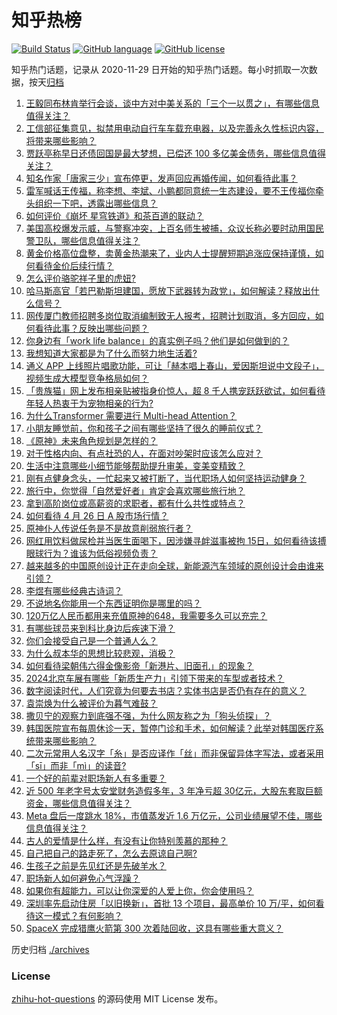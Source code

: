 # 知乎热榜
[![Build Status](https://github.com/ToWeLong/zhihu-hot-questions/workflows/CI/badge.svg)](https://github.com/ToWeLong/zhihu-hot-questions/actions)
[![GitHub language](https://img.shields.io/badge/language-golang-orange.svg)](https://golang.org/)
[![GitHub license](https://img.shields.io/github/license/ToWeLong/zhihu-hot-questions)](https://github.com/ToWeLong/zhihu-hot-questions/blob/main/LICENSE)

知乎热门话题，记录从 2020-11-29 日开始的知乎热门话题。每小时抓取一次数据，按天[归档](./archives)

<!-- BEGIN -->

1. [王毅同布林肯举行会谈，谈中方对中美关系的「三个一以贯之」，有哪些信息值得关注？](https://www.zhihu.com/question/654152125)
1. [工信部征集意见，拟禁用电动自行车车载充电器，以及完善永久性标识内容，将带来哪些影响？](https://www.zhihu.com/question/654060457)
1. [贾跃亭称早日还债回国是最大梦想，已偿还 100 多亿美金债务，哪些信息值得关注？](https://www.zhihu.com/question/654079716)
1. [知名作家「唐家三少」宣布停更，发声回应再婚传闻，如何看待此事？](https://www.zhihu.com/question/654043197)
1. [雷军喊话王传福，称李想、李斌、小鹏都同意统一生态建设，要不王传福你牵头组织一下吧，透露出哪些信息？](https://www.zhihu.com/question/654176348)
1. [如何评价《崩坏 星穹铁道》和茶百道的联动？](https://www.zhihu.com/question/654157887)
1. [美国高校爆发示威，与警察冲突，上百名师生被捕，众议长称必要时动用国民警卫队，哪些信息值得关注？](https://www.zhihu.com/question/654177616)
1. [黄金价格高位盘整，卖黄金热潮来了，业内人士提醒短期追涨应保持谨慎，如何看待金价后续行情？](https://www.zhihu.com/question/654103317)
1. [怎么评价骆驼祥子里的虎妞?](https://www.zhihu.com/question/24356471)
1. [哈马斯高官「若巴勒斯坦建国，愿放下武器转为政党」，如何解读？释放出什么信号？](https://www.zhihu.com/question/654156643)
1. [网传厦门教师招聘多岗位取消编制致无人报考，招聘计划取消，多方回应，如何看待此事？反映出哪些问题？](https://www.zhihu.com/question/654175944)
1. [你身边有「work life balance」的真实例子吗？他们是如何做到的？](https://www.zhihu.com/question/653430588)
1. [我想知道大家都是为了什么而努力地生活着?](https://www.zhihu.com/question/654041772)
1. [通义 APP 上线照片唱歌功能，可让「赫本唱上春山，爱因斯坦说中文段子」，视频生成大模型竞争格局如何？](https://www.zhihu.com/question/654165999)
1. [「贵族猫」网上发布相亲贴被指身价惊人，超 8 千人携宠跃跃欲试，如何看待年轻人热衷于为宠物相亲的行为?](https://www.zhihu.com/question/654061477)
1. [为什么Transformer 需要进行 Multi-head Attention？](https://www.zhihu.com/question/341222779)
1. [小朋友睡觉前，你和孩子之间有哪些坚持了很久的睡前仪式？](https://www.zhihu.com/question/653433501)
1. [《原神》未来角色规划是怎样的？](https://www.zhihu.com/question/654180737)
1. [对于性格内向、有点社恐的人，在面对吵架时应该怎么应对？](https://www.zhihu.com/question/653937999)
1. [生活中注意哪些小细节能够帮助提升审美，变美变精致？](https://www.zhihu.com/question/648442924)
1. [刚有点健身念头，一忙起来又被打断了，当代职场人如何坚持运动健身？](https://www.zhihu.com/question/653971889)
1. [旅行中，你觉得「自然爱好者」肯定会喜欢哪些旅行地？](https://www.zhihu.com/question/653004831)
1. [拿到高阶岗位或高薪资的求职者，都有什么共性或特点？](https://www.zhihu.com/question/653020055)
1. [如何看待 4 月 26 日 A 股市场行情？](https://www.zhihu.com/question/654151200)
1. [原神仆人传说任务是不是故意削弱旅行者？](https://www.zhihu.com/question/653992507)
1. [网红用饮料做尿检并当医生面喝下，因涉嫌寻衅滋事被拘 15日，如何看待该搏眼球行为？谁该为低俗视频负责？](https://www.zhihu.com/question/654065898)
1. [越来越多的中国原创设计正在走向全球，新能源汽车领域的原创设计会由谁来引领？](https://www.zhihu.com/question/654164304)
1. [李煜有哪些经典古诗词？](https://www.zhihu.com/question/654159130)
1. [不说地名你能用一个东西证明你是哪里的吗？](https://www.zhihu.com/question/653994862)
1. [120万亿人民币都用来充值原神的648，我需要多久可以充完？](https://www.zhihu.com/question/651602171)
1. [有哪些球员来到科比身边后疾速下滑？](https://www.zhihu.com/question/653788940)
1. [你们会接受自己是一个普通人么？](https://www.zhihu.com/question/652526465)
1. [为什么叔本华的思想比较悲观，消极？](https://www.zhihu.com/question/62180364)
1. [如何看待梁朝伟六得金像影帝「新港片、旧面孔」的现象？](https://www.zhihu.com/question/654156514)
1. [2024北京车展有哪些「新质生产力」引领下带来的车型或者技术？](https://www.zhihu.com/question/653739279)
1. [数字阅读时代，人们究竟为何要去书店？实体书店是否仍有存在的意义？](https://www.zhihu.com/question/653853356)
1. [袁崇焕为什么被评价为暮气难鼓？](https://www.zhihu.com/question/654000717)
1. [撒贝宁的观察力到底强不强，为什么网友称之为「狗头侦探」？](https://www.zhihu.com/question/654156788)
1. [韩国医院宣布每周休诊一天，暂停门诊和手术，如何解读？此举对韩国医疗系统带来哪些影响？](https://www.zhihu.com/question/654162550)
1. [二次元常用人名汉字「糸」是否应译作「丝」而非保留异体字写法，或者采用「sī」而非「mì」的读音?](https://www.zhihu.com/question/653241003)
1. [一个好的前辈对职场新人有多重要？](https://www.zhihu.com/question/654085062)
1. [近 500 年老字号太安堂财务造假多年，3 年净亏超 30亿元，大股东套取巨额资金，哪些信息值得关注？](https://www.zhihu.com/question/654103301)
1. [Meta 盘后一度跳水 18%，市值蒸发近 1.6 万亿元，公司业绩展望不佳，哪些信息值得关注？](https://www.zhihu.com/question/654060226)
1. [古人的爱情是什么样，有没有让你特别羡慕的那种？](https://www.zhihu.com/question/654052439)
1. [自己把自己的路走死了，怎么去原谅自己啊?](https://www.zhihu.com/question/647272146)
1. [生孩子之前是先见红还是先破羊水？](https://www.zhihu.com/question/654150015)
1. [职场新人如何避免心气浮躁？](https://www.zhihu.com/question/654164662)
1. [如果你有超能力，可以让你深爱的人爱上你，你会使用吗？](https://www.zhihu.com/question/654061518)
1. [深圳率先启动住房「以旧换新」，首批 13 个项目，最高单价 10 万/平，如何看待这一模式？有何影响？](https://www.zhihu.com/question/654103315)
1. [SpaceX 完成猎鹰火箭第 300 次着陆回收，这具有哪些重大意义？](https://www.zhihu.com/question/653973173)

<!-- END -->

历史归档 [./archives](./archives)


### License
[zhihu-hot-questions](https://github.com/towelong/zhihu-hot-questions) 的源码使用 MIT License 发布。